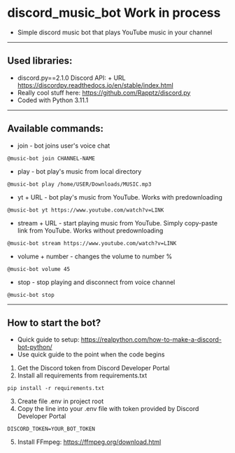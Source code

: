 # discord_music_bot Work in process

+ Simple discord music bot that plays YouTube music in your channel

---

## Used libraries:

+ discord.py==2.1.0
  Discord API: + URL https://discordpy.readthedocs.io/en/stable/index.html
+ Really cool stuff here: https://github.com/Rapptz/discord.py
+ Coded with Python 3.11.1

---
## Available commands:

+ join - bot joins user's voice chat

``` shell
@music-bot join CHANNEL-NAME
```

+ play - bot play's music from local directory

``` shell
@music-bot play /home/USER/Downloads/MUSIC.mp3
```

+ yt + URL - bot play's music from YouTube. Works with predownloading

``` shell
@music-bot yt https://www.youtube.com/watch?v=LINK
```

+ stream + URL - start playing music from YouTube. Simply copy-paste link from YouTube. Works without predownloading

``` shell
@music-bot stream https://www.youtube.com/watch?v=LINK
```

+ volume + number - changes the volume to number %

``` shell
@music-bot volume 45
```

+ stop - stop playing and disconnect from voice channel

``` shell
@music-bot stop
```

---

## How to start the bot?

+ Quick guide to setup: https://realpython.com/how-to-make-a-discord-bot-python/
+ Use quick guide to the point when the code begins

1. Get the Discord token from Discord Developer Portal
2. Install all requirements from requirements.txt

``` shell
pip install -r requirements.txt  
```

3. Create file .env in project root
4. Copy the line into your .env file with token provided by Discord Developer Portal

``` shell
DISCORD_TOKEN=YOUR_BOT_TOKEN  
```

5. Install FFmpeg: https://ffmpeg.org/download.html
